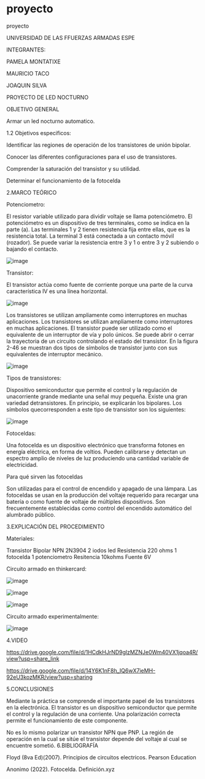 # proyecto
proyecto

UNIVERSIDAD DE LAS FFUERZAS ARMADAS ESPE

INTEGRANTES:

PAMELA MONTATIXE

MAURICIO TACO

JOAQUIN SILVA




PROYECTO DE LED NOCTURNO


OBJETIVO GENERAL

Armar un led nocturno automatico.

1.2 Objetivos especificos:

Identificar las regiones de operación de los transistores de unión bipolar.

Conocer las diferentes configuraciones para el uso de transistores.

Comprender la saturación del transistor y su utilidad.

Determinar el funcionamiento de la fotocelda

2.MARCO TEÓRICO

Potenciometro:

El resistor variable utilizado para dividir voltaje se llama potenciómetro. El potenciómetro es un dispositivo de tres terminales, como se indica en la parte (a). Las terminales 1 y 2 tienen resistencia fija entre ellas, que es la resistencia total. La terminal 3 está conectada a un contacto móvil (rozador). Se puede variar la resistencia entre 3 y 1 o entre 3 y 2 subiendo o bajando el contacto.

![image](https://user-images.githubusercontent.com/116780506/205117291-82a1ed7f-3912-4d60-bf0e-69f162bbfedb.png)


Transistor:


El transistor actúa como fuente de corriente porque una parte de la curva característica IV es una línea horizontal.

![image](https://user-images.githubusercontent.com/116780506/205117338-912a369e-c4e3-409e-b7c3-5f85309f82ef.png)


Los transistores se utilizan ampliamente como interruptores en muchas aplicaciones. Los transistores se utilizan ampliamente como interruptores en muchas aplicaciones. El transistor puede ser utilizado como el equivalente de un interruptor de vía y polo únicos. Se puede abrir o cerrar la trayectoria de un circuito controlando el estado del transistor. En la figura 2-46 se muestran dos tipos de símbolos de transistor junto con sus equivalentes de interruptor mecánico.

![image](https://user-images.githubusercontent.com/116780506/205117400-5219e4e4-d78e-4593-aa29-2bb255457d54.png)


Tipos de transistores:


Dispositivo semiconductor que permite el control y la regulación de unacorriente grande mediante una señal muy pequeña. Existe una gran variedad detransistores. En principio, se explicarán los bipolares. Los símbolos quecorresponden a este tipo de transistor son los siguientes:

![image](https://user-images.githubusercontent.com/116780506/205117505-74aa38ca-1c75-41db-8f8e-315b8a191851.png)


Fotoceldas:

Una fotocelda es un dispositivo electrónico que transforma fotones en energía eléctrica, en forma de voltios. Pueden calibrarse y detectan un espectro amplio de niveles de luz produciendo una cantidad variable de electricidad.

Para qué sirven las fotoceldas

Son utilizadas para el control de encendido y apagado de una lámpara.
Las fotoceldas se usan en la producción del voltaje requerido para recargar una batería o como fuente de voltaje de múltiples dispositivos.
Son frecuentemente establecidas como control del encendido automático del alumbrado público.


3.EXPLICACIÓN DEL PROCEDIMIENTO

Materiales:

Transistor Bipolar NPN 2N3904
2 iodos led
Resistencia 220 ohms
1 fotocelda
1 potenciometro
Resitencia 10kohms
Fuente 6V


Circuito armado en thinkercard:

![image](https://user-images.githubusercontent.com/116780506/205117621-d82b2d17-d881-4ad1-9f33-53b343006d5a.png)


![image](https://user-images.githubusercontent.com/116780506/205117644-9992a135-4184-42a2-9b9e-8c82d3cdc3e2.png)


![image](https://user-images.githubusercontent.com/116780506/205117679-49e311b8-4a82-4c1a-87c0-7fb3c0438076.png)


Circuito armado experimentalmente:


![image](https://user-images.githubusercontent.com/116780506/205117743-c9147fdd-2e96-44e4-a7bc-fcae3f8b080f.png)


4.VIDEO

https://drive.google.com/file/d/1HCdkHJrND9glzMZNJe0Wm40VX1jqoa4R/view?usp=share_link

https://drive.google.com/file/d/14Y6K1nF8h_IQ6wX7ieMH-92eU3kozMKR/view?usp=sharing

5.CONCLUSIONES

Mediante la práctica se comprende el importante papel de los transistores en la electrónica.
El transistor es un dispositivo semiconductor que permite el control y la regulación de una corriente.
Una polarización correcta permite el funcionamiento de este componente.

No es lo mismo polarizar un transistor NPN que PNP.
La región de operación en la cual se sitúe el transistor depende del voltaje al cual se encuentre sometió.
6.BIBLIOGRAFÍA

Floyd (8va Ed)(2007). Principios de circuitos electricos. Pearson Education

Anonimo (2022). Fotocelda. Definición.xyz
